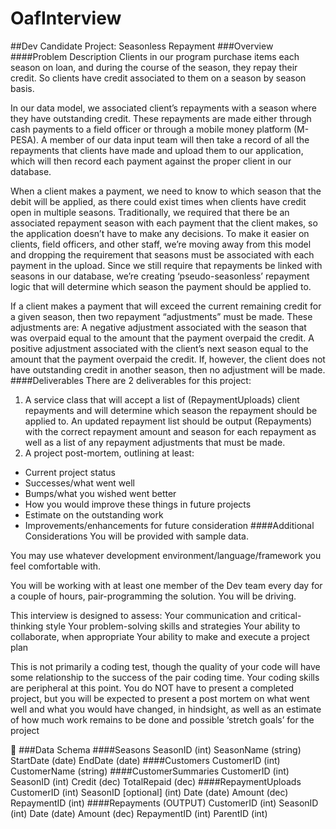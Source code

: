 # OafInterview

##Dev Candidate Project: Seasonless Repayment 
###Overview
####Problem Description
Clients in our program purchase items each season on loan, and during the course of the season, they repay their credit. So clients have credit associated to them on a season by season basis. 

In our data model, we associated client’s repayments with a season where they have outstanding credit. These repayments are made either through cash payments to a field officer or through a mobile money platform (M-PESA). A member of our data input team will then take a record of all the repayments that clients have made and upload them to our application, which will then record each payment against the proper client in our database. 

When a client makes a payment, we need to know to which season that the debit will be applied, as there could exist times when clients have credit open in multiple seasons. Traditionally, we required that there be an associated repayment season with each payment that the client makes, so the application doesn’t have to make any decisions. To make it easier on clients, field officers, and other staff, we’re moving away from this model and dropping the requirement that seasons must be associated with each payment in the upload. Since we still require that repayments be linked with seasons in our database, we’re creating ‘pseudo-seasonless’ repayment logic that will determine which season the payment should be applied to. 

If a client makes a payment that will exceed the current remaining credit for a given season, then two repayment “adjustments” must be made. These adjustments are:
A negative adjustment associated with the season that was overpaid equal to the amount that the payment overpaid the credit.
A positive adjustment associated with the client’s next season equal to the amount that the payment overpaid the credit.
If, however, the client does not have outstanding credit in another season, then no adjustment will be made. 
####Deliverables
There are 2 deliverables for this project:
1. A service class that will accept a list of (RepaymentUploads) client repayments and will determine which season the repayment should be applied to. An updated repayment list should be output (Repayments) with the correct repayment amount and season for each repayment as well as a list of any repayment adjustments that must be made. 
1. A project post-mortem, outlining at least:
* Current project status
* Successes/what went well
* Bumps/what you wished went better
* How you would improve these things in future projects
* Estimate on the outstanding work
* Improvements/enhancements for future consideration
####Additional Considerations
You will be provided with sample data.  

You may use whatever development environment/language/framework you feel comfortable with.

You will be working with at least one member of the Dev team every day for a couple of hours, pair-programming the solution.  You will be driving.

This interview is designed to assess:
Your communication and critical-thinking style
Your problem-solving skills and strategies
Your ability to collaborate, when appropriate
Your ability to make and execute a project plan

This is not primarily a coding test, though the quality of your code will have some relationship to the success of the pair coding time.  Your coding skills are peripheral at this point.  You do NOT have to present a completed project, but you will be expected to present a post mortem on what went well and what you would have changed, in hindsight, as well as an estimate of how much work remains to be done and possible ‘stretch goals’ for the project


###Data Schema
####Seasons
SeasonID (int)
SeasonName (string)
StartDate (date)
EndDate (date)
####Customers
CustomerID (int)
CustomerName (string)
####CustomerSummaries
CustomerID (int)
SeasonID (int)
Credit (dec)
TotalRepaid (dec)
####RepaymentUploads
CustomerID (int)
SeasonID [optional] (int)
Date (date)
Amount (dec)
RepaymentID (int)
####Repayments (OUTPUT)
CustomerID (int)
SeasonID (int)
Date (date)
Amount (dec)
RepaymentID (int)
ParentID (int)

